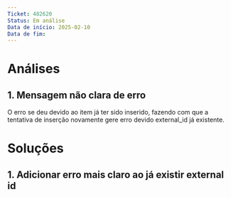```yaml
---
Ticket: 482620
Status: Em análise
Data de início: 2025-02-10
Data de fim:
---
```


# Análises
## 1. Mensagem não clara de erro

O erro se deu devido ao item já ter sido inserido, fazendo com que a tentativa de inserção novamente gere erro devido external_id já existente.


# Soluções

## 1. Adicionar erro mais claro ao já existir external id
